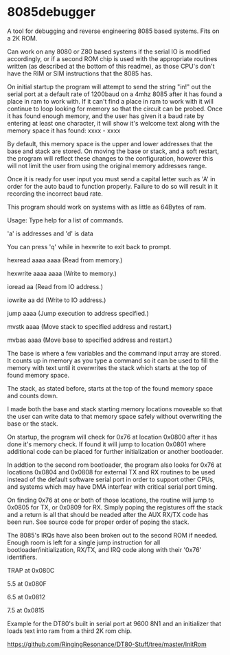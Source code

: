 # 8085debugger

A tool for debugging and reverse engineering 8085 based systems. Fits on a 2K ROM.

Can work on any 8080 or Z80 based systems if the serial IO is modified accordingly, or if a second ROM chip is used with the appropriate routines written (as described at the bottom of this readme), as those CPU's don't have the RIM or SIM instructions that the 8085 has.

On initial startup the program will attempt to send the string "in!" out the serial port at a default rate of 1200baud on a 4mhz 8085 after it has found a place in ram to work with.
If it can't find a place in ram to work with it will continue to loop looking for memory so that the circuit can be probed. Once it has found enough memory, and the user has given it a baud rate by entering at least one character,
it will show it's welcome text along with the memory space it has found: xxxx - xxxx

By default, this memory space is the upper and lower addresses that the base and stack are stored. On moving the base or stack, and a soft restart, the program will reflect these changes to the configuration, however this will not limit the user from using the original memory addresses range.

Once it is ready for user input you must send a capital letter such as 'A' in order for the auto baud to function properly. Failure to do so will result in it recording the incorrect baud rate.

This program should work on systems with as little as 64Bytes of ram.

Usage: Type help for a list of commands. 

'a' is addresses and 'd' is data

You can press 'q' while in hexwrite to exit back to prompt.

hexread aaaa aaaa	(Read from memory.)

hexwrite aaaa aaaa	(Write to memory.)

ioread aa		(Read from IO address.)

iowrite aa dd		(Write to IO address.)

jump aaaa		(Jump execution to address specified.)

mvstk aaaa		(Move stack to specified address and restart.)

mvbas aaaa		(Move base to specified address and restart.)

The base is where a few variables and the command input array are stored. It counts up in memory as you type a command so it can be used to fill the memory with text until it overwrites the stack which starts at the top of found memory space.

The stack, as stated before, starts at the top of the found memory space and counts down.

I made both the base and stack starting memory locations moveable so that the user can write data to that memory space safely without overwriting the base or the stack.

On startup, the program will check for 0x76 at location 0x0800 after it has done it's memory check. If found it will jump to location 0x0801 where additional code can be placed for further initialization or another bootloader.

In addtion to the second rom bootloader, the program also looks for 0x76 at locations 0x0804 and 0x0808 for external TX and RX routines to be used instead of the default software serial port in order to support other CPUs, and systems which may have DMA interfear with critical serial port timing. 

On finding 0x76 at one or both of those locations, the routine will jump to 0x0805 for TX, or 0x0809 for RX. Simply poping the registures off the stack and a return is all that should be neaded after the AUX RX/TX code has been run. See source code for proper order of poping the stack.

The 8085's IRQs have also been broken out to the second ROM if needed. Enough room is left for a single jump instruction for all bootloader/initialization, RX/TX, and IRQ code along with their '0x76' identifiers.

TRAP at 0x080C

5.5  at 0x080F

6.5  at 0x0812

7.5  at 0x0815

Example for the DT80's built in serial port at 9600 8N1 and an initializer that loads text into ram from a third 2K rom chip.

https://github.com/RingingResonance/DT80-Stuff/tree/master/InitRom